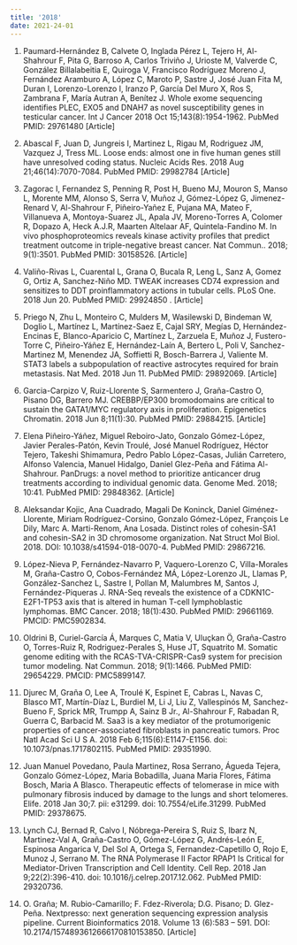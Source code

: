 ```yaml
---
title: '2018'
date: 2021-24-01
---
```


1. Paumard-Hernández B, Calvete O, Inglada Pérez L, Tejero H, Al-Shahrour F, Pita G, Barroso A, Carlos Triviño J, Urioste M, Valverde C, González Billalabeitia E, Quiroga V, Francisco Rodríguez Moreno J, Fernández Aramburo A, López C, Maroto P, Sastre J, José Juan Fita M, Duran I, Lorenzo-Lorenzo I, Iranzo P, García Del Muro X, Ros S, Zambrana F, María Autran A, Benítez J. Whole exome sequencing identifies PLEC, EXO5 and DNAH7 as novel susceptibility genes in testicular cancer. Int J Cancer 2018 Oct 15;143(8):1954-1962. PubMed PMID: 29761480 [Article]

1. Abascal F, Juan D, Jungreis I, Martinez L, Rigau M, Rodriguez JM, Vazquez J, Tress ML. Loose ends: almost one in five human genes still have unresolved coding status. Nucleic Acids Res. 2018 Aug 21;46(14):7070-7084. PubMed PMID: 29982784 [Article]

1. Zagorac I, Fernandez S, Penning R, Post H, Bueno MJ, Mouron S, Manso L, Morente MM, Alonso S, Serra V, Muñoz J, Gómez-López G, Jimenez-Renard V, Al-Shahrour F, Piñeiro-Yañez E, Pujana MA, Mateo F, Villanueva A, Montoya-Suarez JL, Apala JV, Moreno-Torres A, Colomer R, Dopazo A, Heck A.J.R, Maarten Altelaar AF, Quintela-Fandino M. In vivo phosphoproteomics reveals kinase activity profiles that predict treatment outcome in triple-negative breast cancer. Nat Commun.. 2018; 9(1):3501. PubMed PMID: 30158526. [Article]

1. Valiño-Rivas L, Cuarental L, Grana O, Bucala R, Leng L, Sanz A, Gomez G, Ortiz A, Sanchez-Niño MD. TWEAK increases CD74 expression and sensitizes to DDT proinflammatory actions in tubular cells. PLoS One. 2018 Jun 20. PubMed PMID: 29924850 . [Article]

1. Priego N, Zhu L, Monteiro C, Mulders M, Wasilewski D, Bindeman W, Doglio L, Martínez L, Martínez-Saez E, Cajal SRY, Megías D, Hernández-Encinas E, Blanco-Aparicio C, Martínez L, Zarzuela E, Muñoz J, Fustero-Torre C, Piñeiro-Yáñez E, Hernández-Laín A, Bertero L, Poli V, Sanchez-Martinez M, Menendez JA, Soffietti R, Bosch-Barrera J, Valiente M. STAT3 labels a subpopulation of reactive astrocytes required for brain metastasis. Nat Med. 2018 Jun 11. PubMed PMID: 29892069. [Article]

1. Garcia-Carpizo V, Ruiz-Llorente S, Sarmentero J, Graña-Castro O, Pisano DG, Barrero MJ. CREBBP/EP300 bromodomains are critical to sustain the GATA1/MYC regulatory axis in proliferation. Epigenetics Chromatin. 2018 Jun 8;11(1):30. PubMed PMID: 29884215. [Article]

1. Elena Piñeiro-Yáñez, Miguel Reboiro-Jato, Gonzalo Gómez-López, Javier Perales-Patón, Kevin Troulé, José Manuel Rodríguez, Héctor Tejero, Takeshi Shimamura, Pedro Pablo López-Casas, Julián Carretero, Alfonso Valencia, Manuel Hidalgo, Daniel Glez-Peña and Fátima Al-Shahrour. PanDrugs: a novel method to prioritize anticancer drug treatments according to individual genomic data. Genome Med. 2018; 10:41. PubMed PMID: 29848362. [Article]

1. Aleksandar Kojic, Ana Cuadrado, Magali De Koninck, Daniel Giménez-Llorente, Miriam Rodríguez-Corsino, Gonzalo Gómez-López, François Le Dily, Marc A. Marti-Renom, Ana Losada. Distinct roles of    cohesin-SA1 and cohesin-SA2 in 3D chromosome organization. Nat Struct Mol Biol. 2018. DOI: 10.1038/s41594-018-0070-4. PubMed PMID: 29867216. 

1. López-Nieva P, Fernández-Navarro P, Vaquero-Lorenzo C, Villa-Morales M, Graña-Castro O, Cobos-Fernández MÁ, López-Lorenzo JL, Llamas P, González-Sanchez L, Sastre I, Pollan M, Malumbres M, Santos J, Fernández-Piqueras J. RNA-Seq reveals the existence of a CDKN1C-E2F1-TP53 axis that is altered in human T-cell lymphoblastic lymphomas. BMC Cancer. 2018; 18(1):430. PubMed PMID: 29661169. PMCID: PMC5902834.

1. Oldrini B, Curiel-García Á, Marques C, Matia V, Uluçkan Ö, Graña-Castro O, Torres-Ruiz R, Rodriguez-Perales S, Huse JT, Squatrito M. Somatic genome editing with the RCAS-TVA-CRISPR-Cas9 system for precision tumor modeling. Nat Commun. 2018; 9(1):1466. PubMed PMID: 29654229. PMCID: PMC5899147.

1. Djurec M, Graña O, Lee A, Troulé K, Espinet E, Cabras L, Navas C, Blasco MT, Martín-Díaz L, Burdiel M, Li J, Liu Z, Vallespinós M, Sanchez-Bueno F, Sprick MR, Trumpp A, Sainz B Jr., Al-Shahrour F, Rabadan R, Guerra C, Barbacid M. Saa3 is a key mediator of the protumorigenic properties of cancer-associated fibroblasts in pancreatic tumors. Proc Natl Acad Sci U S A. 2018 Feb 6;115(6):E1147-E1156. doi: 10.1073/pnas.1717802115. PubMed PMID: 29351990.

1. Juan Manuel Povedano, Paula Martinez, Rosa Serrano, Águeda Tejera, Gonzalo Gómez-López, Maria Bobadilla, Juana Maria Flores, Fátima Bosch, Maria A Blasco. Therapeutic effects of telomerase in mice with pulmonary fibrosis induced by damage to the lungs and short telomeres. Elife. 2018 Jan 30;7. pii: e31299. doi: 10.7554/eLife.31299. PubMed PMID: 29378675.

1. Lynch CJ, Bernad R, Calvo I, Nóbrega-Pereira S, Ruiz S, Ibarz N, Martinez-Val A, Graña-Castro O, Gómez-López G, Andrés-León E, Espinosa Angarica V, Del Sol A, Ortega S, Fernandez-Capetillo O, Rojo E, Munoz J, Serrano M. The RNA Polymerase II Factor RPAP1 Is Critical for Mediator-Driven Transcription and Cell Identity. Cell Rep. 2018 Jan 9;22(2):396-410. doi: 10.1016/j.celrep.2017.12.062. PubMed PMID: 29320736.

1. O. Graña; M. Rubio-Camarillo; F. Fdez-Riverola; D.G. Pisano; D. Glez-Peña. Nextpresso: next generation sequencing expression analysis pipeline. Current Bioinformatics 2018. Volume 13 (6):583 – 591. DOI: 10.2174/1574893612666170810153850. [Article]

